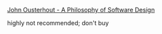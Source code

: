 [John Ousterhout - A Philosophy of Software Design](https://www.amazon.com/Philosophy-Software-Design-John-Ousterhout/dp/1732102201/)

highly not recommended; don't buy

